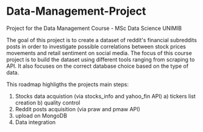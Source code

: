 # Data-Management-Project
Project for the Data Management Course - MSc Data Science UNIMIB

The goal of this project is to create a dataset of reddit's financial subreddits posts in order to investigate possible correlations between stock prices movements and retail sentiment on social media.
The focus of this course project is to build the dataset using different tools ranging from scraping to API.
It also focuses on the correct database choice based on the type of data.

This roadmap highligths the projects main steps:

1) Stocks data acquistion (via stocks_info and yahoo_fin API)
  a) tickers list creation
  b) quality control
2) Reddit posts acquisition (via praw and pmaw API)
3) upload on MongoDB 
4) Data integration
